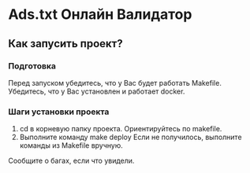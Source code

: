 # Ads.txt Онлайн Валидатор 

## Как запусить проект?

### Подготовка
Перед запуском убедитесь, что у Вас будет работать Makefile. 
Убедитесь, что у Вас установлен и работает docker.

### Шаги установки проекта
1. cd в корневую папку проекта. Ориентируйтесь по makefile.
2. Выполните команду make deploy
Если не получилось, выполните команды из Makefile вручную.

Сообщите о багах, если что увидели.